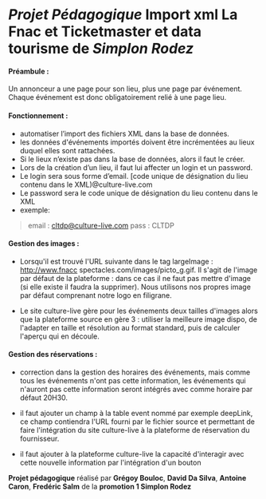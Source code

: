 # _Projet Pédagogique_ Import xml La Fnac et Ticketmaster et data tourisme de _Simplon Rodez_

#### Préambule :
Un annonceur a une page pour son lieu, plus une page par événement.
Chaque événement est donc obligatoirement relié à une page lieu.


#### Fonctionnement :
* automatiser l’import des fichiers XML  dans la base de données.
* les données d'événements importés doivent être incrémentées au lieux duquel elles sont rattachées.
* Si le lieux n’existe pas dans la base de données, alors il faut le créer.
* Lors de la création d’un lieu, il faut lui affecter un login et un password.
* Le login sera sous forme d’email. [code unique de désignation du lieu contenu dans le XML)@culture-live.com
* Le password sera le code unique de désignation du lieu contenu dans le XML
* exemple:  
>email : cltdp@culture-live.com pass : CLTDP

#### Gestion des images :
* Lorsqu'il est trouvé l'URL suivante dans le tag largeImage : http://www.fnacc
spectacles.com/images/picto_g.gif. Il s'agit de l'image par défaut de la plateforme : dans ce cas il ne faut pas mettre d'image (si elle existe il faudra la supprimer). Nous utilisons nos propres image par défaut comprenant notre logo en filigrane.

* Le site culture-live gère pour les événements deux tailles d'images alors que la plateforme source en gère 3 :
 utiliser la meilleure image dispo, de l'adapter en taille et résolution au format standard, puis de calculer l'aperçu qui en découle.

#### Gestion des réservations :
* correction dans la gestion des horaires des événements, mais comme tous les événements n'ont pas cette information, les événements qui n'auront pas cette information seront intégrés avec comme horaire par défaut 20H30.

* il faut ajouter un champ à la table event nommé par exemple deepLink, ce champ contiendra l'URL fourni par le fichier source et permettant de faire l'intégration du site culture-live à la plateforme de réservation du fournisseur.

* il faut ajouter à la plateforme culture-live la capacité d'interagir avec cette nouvelle information par l'intégration d'un bouton


**Projet pédagogique** réalisé par **Grégoy Bouloc**, **David Da Silva**, **Antoine Caron**, **Fredéric Salm** de la **promotion 1 Simplon Rodez**



